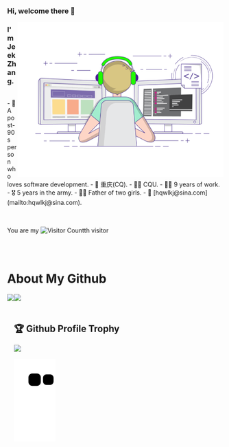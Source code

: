 ### Hi, welcome there 👋
<img align="right" top='60' alt="GIF" src="https://raw.githubusercontent.com/devSouvik/devSouvik/master/gif3.gif" width="480"/>



### I'm Jeek Zhang.

<br/>
- 🍒  A post-90s person who loves software development.
- 📍  重庆(CQ).
- 👨‍🎓  CQU.
- 👩‍💻  9 years of work.
- 🎖️  5 years in the army.
- 👨‍🦳  Father of two girls.
- 📧  [hqwlkj@sina.com](mailto:hqwlkj@sina.com).
<!-- - 👨‍🎓 FDU
- 🏫 Shanghai.
- 💬 [jeekzhang@139.com](mailto:jeekzhang@139.com).
- 📺︎ Watch my video at [https://space.bilibili.com/225946390](up主:希撇xipie). -->
<br/>
<br/>
<br/>

You are my ![Visitor Count](https://profile-counter.glitch.me/jeekzhang/count.svg)th visitor

<br/>
<br/>

# About My Github

<div>
    <img height="165" align="left" src="https://github-readme-stats.vercel.app/api?username=jeekzhang&theme=calm&show_icons=true" />
    <img src="https://github-readme-stats.vercel.app/api/top-langs/?username=jeekzhang&theme=calm&langs_count=6&layout=compact" />
</div>

<br/>  




## 🏆 Github Profile Trophy
<img src="https://github-profile-trophy.vercel.app/?username=jeekzhang&column=8"/>

![](https://raw.githubusercontent.com/jeekzhang/jeekzhang/output/github-contribution-grid-snake.svg)

<br/>  
<br/>  
<br/>  


